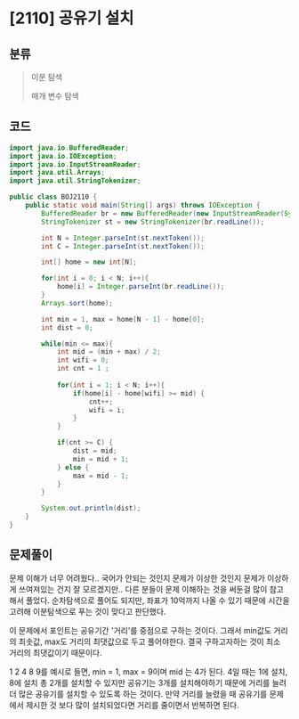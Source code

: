 # [2110] 공유기 설치

## 분류
> 이분 탐색
>
> 매개 변수 탐색

## 코드
```java
import java.io.BufferedReader;
import java.io.IOException;
import java.io.InputStreamReader;
import java.util.Arrays;
import java.util.StringTokenizer;

public class BOJ2110 {
    public static void main(String[] args) throws IOException {
        BufferedReader br = new BufferedReader(new InputStreamReader(System.in));
        StringTokenizer st = new StringTokenizer(br.readLine());

        int N = Integer.parseInt(st.nextToken());
        int C = Integer.parseInt(st.nextToken());

        int[] home = new int[N];

        for(int i = 0; i < N; i++){
            home[i] = Integer.parseInt(br.readLine());
        }
        Arrays.sort(home);

        int min = 1, max = home[N - 1] - home[0];
        int dist = 0;

        while(min <= max){
            int mid = (min + max) / 2;
            int wifi = 0;
            int cnt = 1 ;
            
            for(int i = 1; i < N; i++){
                if(home[i] - home[wifi] >= mid) {
                    cnt++;
                    wifi = i;
                }
            }

            if(cnt >= C) {
                dist = mid;
                min = mid + 1;
            } else {
                max = mid - 1;
            }
        }

        System.out.println(dist);
    }
}
```

## 문제풀이

문제 이해가 너무 어려웠다.. 국어가 안되는 것인지 문제가 이상한 것인지 문제가 이상하게 쓰여져있는 건지 잘 모르겠지만.. 다른 분들이 문제 이해하는 것을 써둔걸 많이 참고해서 풀었다.
순차탐색으로 풀어도 되지만, 좌표가 10억까지 나올 수 있기 때문에 시간을 고려해 이분탐색으로 푸는 것이 맞다고 판단했다.

이 문제에서 포인트는 공유기간 '거리'를 중점으로 구하는 것이다. 그래서 min값도 거리의 최솟값, max도 거리의 최댓값으로 두고 풀어야한다. 결국 구하고자하는 것이 최소 거리의 최댓값이기 때문이다.

1 2 4 8 9를 예시로 들면, min = 1, max = 9이며 mid 는 4가 된다.
4일 때는 1에 설치, 8에 설치 총 2개를 설치할 수 있지만 공유기는 3개를 설치해야하기 때문에 거리를 늘려 더 많은 공유기를 설치할 수 있도록 하는 것이다.
만약 거리를 늘렸을 때 공유기를 문제에서 제시한 것 보다 많이 설치되었다면 거리를 줄이면서 반복하면 된다.

